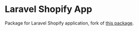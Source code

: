 # Laravel Shopify App

Package for Laravel Shopify application, fork of [this package](https://github.com/osiset/laravel-shopify).
